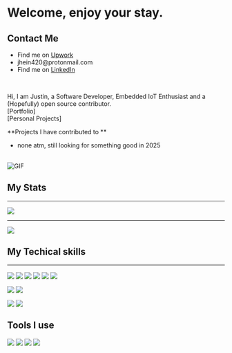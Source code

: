 <h1> Welcome, enjoy your stay. </h1>
<h2> Contact Me </h2>
<div>
  <p>
    <ul>
      <li>Find me on <a href ="https://www.upwork.com/freelancers/~016268a23082c944f8" > Upwork </a> </li>
      <li>jhein420@protonmail.com</li>
      <li>Find me on <a href ="https://www.linkedin.com/" >  LinkedIn</a> </li>
  </ul>
  </p>
 </div> 
 <br/>
 <div>
   <p>
     Hi, I am Justin, a Software Developer, Embedded IoT Enthusiast and a (Hopefully) open source contributor.
     <br/>
     [Portfolio]
     <br/>
     [Personal Projects]
   </p>
       **Projects I have contributed to **
       <ul>
         <li>none atm, still looking for something good in 2025</li>
       </ul>
         
   </p>
   <br/>
    <img  alt="GIF" src="https://media0.giphy.com/media/v1.Y2lkPTc5MGI3NjExeHZ6MDRuNXhmMGJreTh2NHN5Zm5xZGNkZXlkdzdlYXEwbjVyZmFreCZlcD12MV9pbnRlcm5hbF9naWZfYnlfaWQmY3Q9Zw/KGhpQ5NMoWKQurlHwI/giphy.gif" />
    
 </div>
<div>
<h2>My Stats</h2>
<hr>
<img align="center" src="https://github-readme-stats.vercel.app/api/?username=jhein420" />
</div>
<div>
<hr>
  <img align="center" src="https://github-readme-stats.vercel.app/api/top-langs/?username=jhein420" />
</div>

<div>
<h2> My Techical skills </h2>
<hr>
  <p> 
    <img align="center" src="https://img.shields.io/badge/c%23-%23239120.svg?style=for-the-badge&logo=c-sharp&logoColor=white">
    <img align="center" src="https://img.shields.io/badge/c++-%2300599C.svg?style=for-the-badge&logo=c%2B%2B&logoColor=white">
    <img align="center" src="https://img.shields.io/badge/c-%2300599C.svg?style=for-the-badge&logo=c&logoColor=white">
    <img align="center" src="https://img.shields.io/badge/javascript-%23323330.svg?style=for-the-badge&logo=javascript&logoColor=%23F7DF1E">
    <img align="center" src="https://img.shields.io/badge/php-%23777BB4.svg?style=for-the-badge&logo=php&logoColor=white">
    <img align="center" src="https://img.shields.io/badge/python-3670A0?style=for-the-badge&logo=python&logoColor=ffdd54">
  </p>
  
  <p> 
    <img align="center" src="https://img.shields.io/badge/NPM-%23000000.svg?style=for-the-badge&logo=npm&logoColor=white">
    <img align="center" src="https://img.shields.io/badge/node.js-6DA55F?style=for-the-badge&logo=node.js&logoColor=white">
    
  </p>
  
  <p> 
    <img align="center" src="https://img.shields.io/badge/sqlite-%2307405e.svg?style=for-the-badge&logo=sqlite&logoColor=white" >
    <img align="center" src="https://img.shields.io/badge/.NET-5C2D91?style=for-the-badge&logo=.net&logoColor=white" >
  </p>
</div>
<div>
  <h2>Tools I use </h2>
  <img align="center" src="https://img.shields.io/badge/Gimp-657D8B?style=for-the-badge&logo=gimp&logoColor=FFFFFF" >
  <img align="center" src="https://img.shields.io/badge/Visual%20Studio%20Code-0078d7.svg?style=for-the-badge&logo=visual-studio-code&logoColor=white" > 
  <img align="center" src="https://img.shields.io/badge/Visual%20Studio-5C2D91.svg?style=for-the-badge&logo=visual-studio&logoColor=white">
  <img align="center" src="https://img.shields.io/badge/Audacity-0000CC?style=for-the-badge&logo=audacity&logoColor=white">
</div>
 
<div>
 
</div>

<!--

**jhein420/jhein420** is a ✨ _special_ ✨ repository because its `README.md` (this file) appears on your GitHub profile.

![](https://img.shields.io/badge/<WORD_ON_LEFT>-<WORD_ON_RIGHT>-informational?style=flat&logo=<LOGO_NAME>&logoColor=white&color=2bbc8a)

-->


